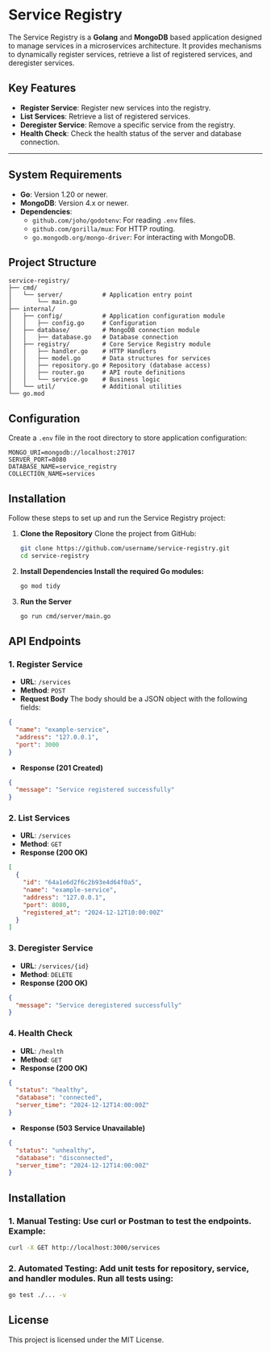 # **Service Registry**

The Service Registry is a **Golang** and **MongoDB** based application designed to manage services in a microservices architecture. It provides mechanisms to dynamically register services, retrieve a list of registered services, and deregister services.

## **Key Features**
- **Register Service**: Register new services into the registry.
- **List Services**: Retrieve a list of registered services.
- **Deregister Service**: Remove a specific service from the registry.
- **Health Check**: Check the health status of the server and database connection.

---

## **System Requirements**
- **Go**: Version 1.20 or newer.
- **MongoDB**: Version 4.x or newer.
- **Dependencies**:
  - `github.com/joho/godotenv`: For reading `.env` files.
  - `github.com/gorilla/mux`: For HTTP routing.
  - `go.mongodb.org/mongo-driver`: For interacting with MongoDB.


## **Project Structure**
```
service-registry/
├── cmd/
│   └── server/           # Application entry point
│       └── main.go
├── internal/
│   ├── config/           # Application configuration module
│   │   ├── config.go     # Configuration 
│   ├── database/         # MongoDB connection module 
│   │   ├── database.go   # Database connection
│   ├── registry/         # Core Service Registry module
│   │   ├── handler.go    # HTTP Handlers
│   │   ├── model.go      # Data structures for services
│   │   ├── repository.go # Repository (database access)
│   │   ├── router.go     # API route definitions
│   │   └── service.go    # Business logic
│   └── util/             # Additional utilities
└── go.mod

```

## **Configuration**
Create a `.env` file in the root directory to store application configuration:

```env
MONGO_URI=mongodb://localhost:27017
SERVER_PORT=8080
DATABASE_NAME=service_registry
COLLECTION_NAME=services
```


## **Installation**
Follow these steps to set up and run the Service Registry project:

1. **Clone the Repository**
   Clone the project from GitHub:
   ```bash
   git clone https://github.com/username/service-registry.git
   cd service-registry
   ```


2. **Install Dependencies Install the required Go modules:**
   ```bash
   go mod tidy
   ```

2. **Run the Server**
   ```bash
   go run cmd/server/main.go
   ```

## **API Endpoints**
### **1. Register Service**

- **URL**: `/services`
- **Method**: `POST`
- **Request Body**
The body should be a JSON object with the following fields:
```json
{
  "name": "example-service",
  "address": "127.0.0.1",
  "port": 3000
}
```
- **Response (201 Created)**
```json
{
  "message": "Service registered successfully"
}
```

### **2. List Services**

- **URL**: `/services`
- **Method**: `GET`
- **Response (200 OK)**
```json
[
  {
    "id": "64a1e6d2f6c2b93e4d64f0a5",
    "name": "example-service",
    "address": "127.0.0.1",
    "port": 8080,
    "registered_at": "2024-12-12T10:00:00Z"
  }
]
```

### **3. Deregister Service**

- **URL**: `/services/{id}`
- **Method**: `DELETE`
- **Response (200 OK)**
```json
{
  "message": "Service deregistered successfully"
}

```

### **4. Health Check**

- **URL**: `/health`
- **Method**: `GET`
- **Response (200 OK)**
```json
{
  "status": "healthy",
  "database": "connected",
  "server_time": "2024-12-12T14:00:00Z"
}

```
- **Response (503 Service Unavailable)**
```json
{
  "status": "unhealthy",
  "database": "disconnected",
  "server_time": "2024-12-12T14:00:00Z"
}

```

## **Installation**
### **1. Manual Testing: Use curl or Postman to test the endpoints. Example:**
```bash
curl -X GET http://localhost:3000/services
```

### **2. Automated Testing: Add unit tests for repository, service, and handler modules. Run all tests using:**
```bash
go test ./... -v
```

## **License**
This project is licensed under the MIT License.

